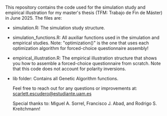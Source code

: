 This repository contains the code used for the simulation study and empirical illustration for my master's thesis (TFM: Trabajo de Fin de Máster) in June 2025. The files are: 
- simulation.R: The simulation study structure.
- simulation_functions.R: All auxiliar functions used in the simulation and empirical studies. Note: "optimization()" is the one that uses each optimization algorithm for forced-choice questionnaire assembly!
- empirical_illustration.R: The empirical illustration structure that shows you how to assemble a forced-choice questionnaire from scratch. Note that this code does not account for polarity inversions.
- lib folder: Contains all Genetic Algorithm functions.

  Feel free to reach out for any questions or improvements at: scarlett.escudero@estudiante.uam.es
  
  Special thanks to: Miguel A. Sorrel, Francisco J. Abad, and Rodrigo S. Kreitchmann!

